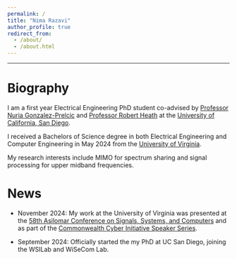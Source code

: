 ```yaml
---
permalink: /
title: "Nima Razavi"
author_profile: true
redirect_from: 
  - /about/
  - /about.html
---
```

----
# Biography 
I am a first year Electrical Engineering PhD student co-advised by [Professor Nuria Gonzalez-Prelcic](https://jacobsschool.ucsd.edu/people/profile/nuria-gonzalez-prelcic) and [Professor Robert Heath](https://profheath.org/) at the [University of California, San Diego](https://www.ucsd.edu/).


I received a Bachelors of Science degree in both Electrical Engineering and Computer Engineering in May 2024 from the [University of Virginia](https://www.virginia.edu/).

My research interests include MIMO for spectrum sharing and signal processing for upper midband frequencies. 

# News

* November 2024: My work at the University of Virginia was presented at the [58th Asilomar Conference on Signals, Systems, and Computers](https://www.asilomarsscconf.org/AS24_FinalProgram_v009.pdf) and as part of the [Commonwealth Cyber Initiative Speaker Series](https://youtu.be/80j066vgn28?feature=shared). 

* September 2024: Officially started the my PhD at UC San Diego, joining the WSILab and WiSeCom Lab. 